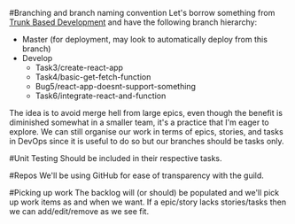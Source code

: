 #Branching and branch naming convention
Let's borrow something from [Trunk Based Development](https://trunkbaseddevelopment.com/) and have the following branch hierarchy:

- Master (for deployment, may look to automatically deploy from this branch)
- Develop
    - Task3/create-react-app
    - Task4/basic-get-fetch-function
    - Bug5/react-app-doesnt-support-something
    - Task6/integrate-react-and-function


The idea is to avoid merge hell from large epics, even though the benefit is diminished somewhat in a smaller team, it's a practice that I'm eager to explore. We can still organise our work in terms of epics, stories, and tasks in DevOps since it is useful to do so but our branches should be tasks only.

#Unit Testing
Should be included in their respective tasks.

#Repos
We'll be using GitHub for ease of transparency with the guild.

#Picking up work
The backlog will (or should) be populated and we'll pick up work items as and when we want. If a epic/story lacks stories/tasks then we can add/edit/remove as we see fit.